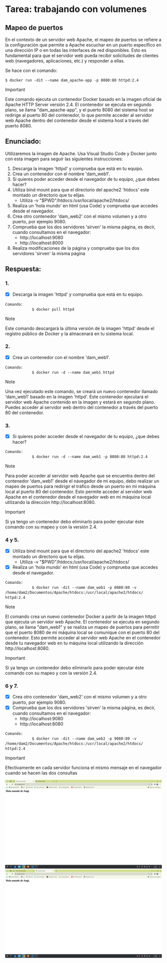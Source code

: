 # Tarea: trabajando con volumenes

## Mapeo de puertos

En el contexto de un servidor web Apache, el mapeo de puertos se refiere a la
configuración que permite a Apache escuchar en un puerto específico en una dirección IP o en todas las interfaces de red disponibles. 
Esto es fundamental para que el servidor web pueda recibir solicitudes de clientes web 
(navegadores, aplicaciones, etc.) y responder a ellas.

Se hace con el comando:
```
$ docker run -dit --name dam_apache-app -p 8080:80 httpd:2.4
```
> [!IMPORTANT]
> Este comando ejecuta un contenedor Docker basado en la imagen oficial de Apache HTTP Server versión 2.4. El contenedor se ejecuta en segundo plano, se llama "dam_apache-app", y el puerto 8080 del sistema host se redirige al puerto 80 del contenedor, lo que permite acceder al servidor web Apache dentro del contenedor desde el sistema host a través del puerto 8080.

## Enunciado:
Utilizaremos la imagen de Apache. Usa Visual Studio Code y Docker junto con esta imagen para seguir las siguientes instrucciones:

1. Descarga la imagen 'httpd' y comprueba que está en tu equipo.
2. Crea un contenedor con el nombre 'dam_web1'.
3. Si quieres poder acceder desde el navegador de tu equipo, ¿que debes hacer?
4. Utiliza bind mount para que el directorio del apache2 'htdocs' este montado un directorio que tu elijas.
    - Utiliza -v "$PWD"/htdocs:/usr/local/apache2/htdocs/
5. Realiza un 'hola mundo' en html (usa Code) y comprueba que accedes desde el navegador.
6. Crea otro contenedor 'dam_web2' con el mismo volumen y a otro puerto, por ejemplo 9080.
7. Comprueba que los dos servidores 'sirven' la misma página, es decir, cuando consultamos en el navegador:
    - http://localhost:9080 
    - http://localhost:8000
8. Realiza modificaciones de la página y comprueba que los dos servidores 'sirven' la misma página

## Respuesta:
### 1.
- [x] Descarga la imagen 'httpd' y comprueba que está en tu equipo.
```
Comando:
            $ docker pull httpd
```
> [!NOTE]
> Este comando descargará la última versión de la imagen 'httpd' desde el registro público de Docker y la almacenará en tu sistema local.

### 2.
- [x] Crea un contenedor con el nombre 'dam_web1'.
```
Comando:
            $ docker run -d --name dam_web1 httpd
```
> [!NOTE]
>Una vez ejecutado este comando, se creará un nuevo contenedor llamado 'dam_web1' basado en la imagen 'httpd'. Este contenedor ejecutará el servidor web Apache contenido en la imagen y estará en segundo plano. Puedes acceder al servidor web dentro del contenedor a través del puerto 80 del contenedor.

### 3.
- [x] Si quieres poder acceder desde el navegador de tu equipo, ¿que debes hacer?
```
Comando:
            $ docker run -d --name dam_web1 -p 8080:80 httpd:2.4
```
> [!NOTE]
>Para poder acceder al servidor web Apache que se encuentra dentro del contenedor 'dam_web1' desde el navegador de mi equipo, debo realizar un mapeo de puertos para redirigir el tráfico desde un puerto en mi máquina local al puerto 80 del contenedor. Esto permite acceder al servidor web Apache en el contenedor desde el navegador web en mi máquina local utilizando la dirección http://localhost:8080.

> [!IMPORTANT] 
> Si ya tengo un contenedor debo eliminarlo para poder ejecutar éste comando con su mapeo y con la versión 2.4. 

### 4 y 5.
- [x] Utiliza bind mount para que el directorio del apache2 'htdocs' este montado un directorio que tu elijas.
    - Utiliza -v "$PWD"/htdocs:/usr/local/apache2/htdocs/
- [x] Realiza un 'hola mundo' en html (usa Code) y comprueba que accedes desde el navegador.
```
Comando:
            $ docker run -dit --name dam_web1 -p 8080:80 -v /home/dam2/Documentos/Apache/htdocs:/usr/local/apache2/htdocs/ httpd:2.4
```
> [!NOTE]
> El comando crea un nuevo contenedor Docker a partir de la imagen httpd que ejecuta un servidor web Apache. El contenedor se ejecuta en segundo plano, se llama "dam_web1" y se realiza un mapeo de puertos para permitir que el puerto 8080 de mi máquina local se comunique con el puerto 80 del contenedor. Esto permite acceder al servidor web Apache en el contenedor desde tu navegador web en tu máquina local utilizando la dirección http://localhost:8080.

> [!IMPORTANT] 
> Si ya tengo un contenedor debo eliminarlo para poder ejecutar éste comando con su mapeo y con la versión 2.4. 

### 6 y 7.
- [x] Crea otro contenedor 'dam_web2' con el mismo volumen y a otro puerto, por ejemplo 9080.
- [x]  Comprueba que los dos servidores 'sirven' la misma página, es decir, cuando consultamos en el navegador:
    - http://localhost:9080 
    - http://localhost:8080
```
Comando:
            $ docker run -dit --name dam_web2 -p 9080:80 -v /home/dam2/Documentos/Apache/htdocs:/usr/local/apache2/htdocs/ httpd:2.4
```
> [!IMPORTANT]
> Efectivamente en cada servidor funciona el mismo mensaje en el navegador cuando se hacen las dos consultas

![imagen1](https://github.com/acasella03/Trabajando_con_volumenes/blob/main/images/localhost_9080.png)
![imagen2](https://github.com/acasella03/Trabajando_con_volumenes/blob/main/images/localhost_8080.png)